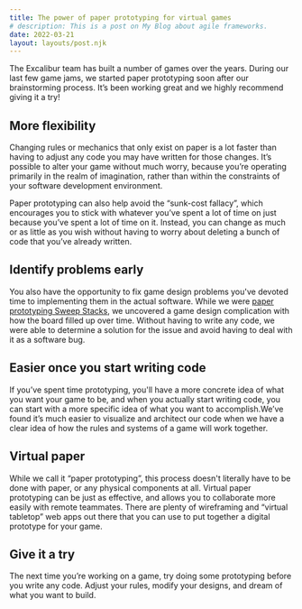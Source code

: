 ```yaml
---
title: The power of paper prototyping for virtual games
# description: This is a post on My Blog about agile frameworks.
date: 2022-03-21
layout: layouts/post.njk
---
```


The Excalibur team has built a number of games over the years. During our last few game jams, we started paper prototyping soon after our brainstorming process. It’s been working great and we highly recommend giving it a try!

## More flexibility

Changing rules or mechanics that only exist on paper is a lot faster than having to adjust any code you may have written for those changes. It’s possible to alter your game without much worry, because you’re operating primarily in the realm of imagination, rather than within the constraints of your software development environment.

Paper prototyping can also help avoid the “sunk-cost fallacy”, which encourages you to stick with whatever you’ve spent a lot of time on just because you’ve spent a lot of time on it. Instead, you can change as much or as little as you wish without having to worry about deleting a bunch of code that you’ve already written.

## Identify problems early

You also have the opportunity to fix game design problems you've devoted time to implementing them in the actual software. While we were [paper prototyping Sweep Stacks](https://blog.excaliburjs.com/posts/ludum-dare-31-retrospective/#scope), we uncovered a game design complication with how the board filled up over time. Without having to write any code, we were able to determine a solution for the issue and avoid having to deal with it as a software bug.

## Easier once you start writing code

If you’ve spent time prototyping, you'll have a more concrete idea of what you want your game to be, and when you actually start writing code, you can start with a more specific idea of what you want to accomplish.We’ve found it’s much easier to visualize and architect our code when we have a clear idea of how the rules and systems of a game will work together.

## Virtual paper

While we call it “paper prototyping”, this process doesn't literally have to be done with paper, or any physical components at all. Virtual paper prototyping can be just as effective, and allows you to collaborate more easily with remote teammates. There are plenty of wireframing and “virtual tabletop” web apps out there that you can use to put together a digital prototype for your game.

## Give it a try

The next time you’re working on a game, try doing some prototyping before you write any code. Adjust your rules, modify your designs, and dream of what you want to build.
